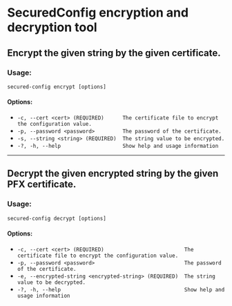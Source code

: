 # SecuredConfig encryption and decryption tool

## Encrypt the given string by the given certificate.

### Usage:
```
secured-config encrypt [options]
```

#### Options:
*  `-c, --cert <cert> (REQUIRED)      The certificate file to encrypt the configuration value.`
*  `-p, --password <password>         The password of the certificate.`
*  `-s, --string <string> (REQUIRED)  The string value to be encrypted.`
*  `-?, -h, --help                    Show help and usage information`


---

## Decrypt the given encrypted string by the given PFX certificate.

### Usage:
```
secured-config decrypt [options]
```

#### Options:
*  `-c, --cert <cert> (REQUIRED)                          The certificate file to encrypt the configuration value.`
*  `-p, --password <password>                             The password of the certificate.`
*  `-e, --encrypted-string <encrypted-string> (REQUIRED)  The string value to be decrypted.`
*  `-?, -h, --help                                        Show help and usage information`